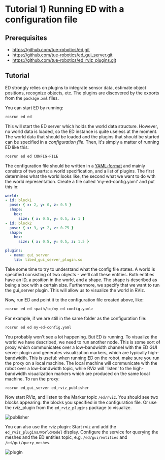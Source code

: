 # Tutorial 1) Running ED with a configuration file

## Prerequisites

- <https://github.com/tue-robotics/ed.git>
- <https://github.com/tue-robotics/ed_gui_server.git>
- <https://github.com/tue-robotics/ed_rviz_plugins.git>

## Tutorial

ED strongly relies on plugins to integrate sensor data, estimate object positions, recognize objects, etc. The plugins are discovered by the exports from the `package.xml` files.

You can start ED by running:

```bash
rosrun ed ed
```

This will start the ED server which holds the world data structure. However, no world data is loaded, so the ED instance is quite useless at the moment. The world data that should be loaded and the plugins that should be started can be specified in a *configuration file*. Then, it's simply a matter of running ED like this:

```bash
rosrun ed ed CONFIG-FILE
```

The configuration file should be written in a [YAML-format](www.yaml.org) and mainly consists of two parts: a world specification, and a list of plugins. The first determines what the world looks like, the second what we want to do with the world representation. Create a file called 'my-ed-config.yaml' and put this in:

```yaml
world:
- id: block1
  pose: { x: 2, y: 0, z: 0.5 }
  shape:
    box:
      size: { x: 0.5, y: 0.5, z: 1 }
- id: block2
  pose: { x: 3, y: 2, z: 0.75 }
  shape:
    box:
      size: { x: 0.5, y: 0.5, z: 1.5 }

plugins:
  - name: gui_server
    lib: libed_gui_server_plugin.so
```

Take some time to try to understand what the config file states. A world is specified consisting of two objects - we'll call these entities. Both entities have an ID, a position in the world, and a shape. The shape is described as being a box with a certain size. Furthermore, we specify that we want to run the gui_server plugin. This will allow us to visualize the world in RViz.

Now, run ED and point it to the configuration file created above, like:

```bash
rosrun ed ed <path/to/my-ed-config.yaml>
```

For example, if we are still in the same folder as the configuration file:

```bash
rosrun ed ed my-ed-config.yaml
```

You probably won't see a lot happening. But ED *is* running. To visualize the world we have described, we need to run another node. This is some sort of proxy which communicates over a low-bandwidth channel with the ED GUI server plugin and generates visualization markers, which are typically high-bandwidth. This is useful: when running ED on the robot, make sure you run the proxy on a local machine. The local machine will communicate with the robot over a low-bandwidth topic, while RViz will 'listen' to the high-bandwidth visualization markers which are produced on the same local machine. To run the proxy:

```bash
rosrun ed_gui_server ed_rviz_publisher
```

Now start RViz, and listen to the Marker topic `/ed/rviz`. You should see two blocks appearing: the blocks you specified in the configuration file. Or use the rviz_plugin from the `ed_rviz_plugins` package to visualize.

![publisher](img/rviz_publisher.png)

You can also use the rviz plugin: Start rviz and add the `ed_rviz_plugins/WorldModel` display. Configure the service for querying the meshes and the ED entities topic, e.g. `/ed/gui/entities` and `/ed/gui/query_meshes`.

![plugin](img/plugin.png)
